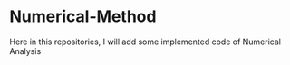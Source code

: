 # Numerical-Method

Here in this repositories, I will add some implemented code of Numerical Analysis
